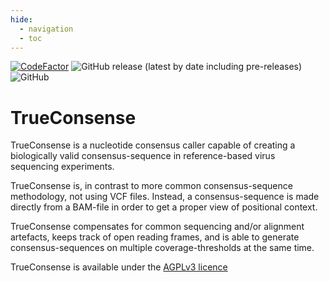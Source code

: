 ```yaml
---
hide:
  - navigation
  - toc
---
```


[![CodeFactor](https://www.codefactor.io/repository/github/rivm-bioinformatics/trueconsense/badge)](https://www.codefactor.io/repository/github/rivm-bioinformatics/trueconsense)
![GitHub release (latest by date including pre-releases)](https://img.shields.io/github/v/release/RIVM-bioinformatics/TrueConsense?include_prereleases)
![GitHub](https://img.shields.io/github/license/RIVM-bioinformatics/TrueConsense)
# TrueConsense

TrueConsense is a nucleotide consensus caller capable of creating a biologically valid consensus-sequence in reference-based virus sequencing experiments.

TrueConsense is, in contrast to more common consensus-sequence methodology, not using VCF files. Instead, a consensus-sequence is made directly from a BAM-file in order to get a proper view of positional context.

TrueConsense compensates for common sequencing and/or alignment artefacts, keeps track of open reading frames, and is able to generate consensus-sequences on multiple coverage-thresholds at the same time.

TrueConsense is available under the [AGPLv3 licence](https://www.gnu.org/licenses/agpl-3.0.en.html)